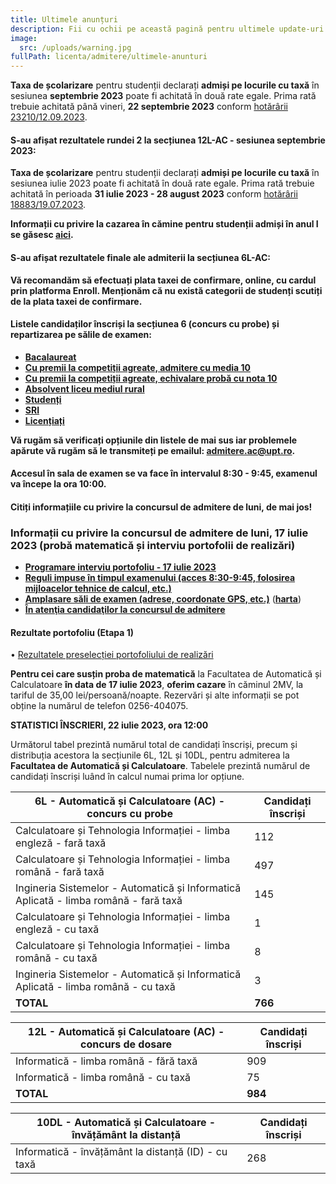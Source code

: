 ```yaml
---
title: Ultimele anunțuri
description: Fii cu ochii pe această pagină pentru ultimele update-uri!
image:
  src: /uploads/warning.jpg
fullPath: licenta/admitere/ultimele-anunturi
---
```

**Taxa de școlarizare** pentru studenții declarați **admiși pe locurile cu taxă** în sesiunea **septembrie 2023** poate fi achitată în două rate egale. Prima rată trebuie achitată până vineri, **22 septembrie 2023** conform [hotărârii 23210/12.09.2023](https://admitere.ac.upt.ro/uploads/informare-23210-din-2023-9-12.pdf).

#### **S-au afișat rezultatele rundei 2 la secțiunea 12L-AC - sesiunea septembrie 2023:**

<Attachment label="Rezultate runda 2 12L-AC - septembrie 2023" internal="licenta/admitere/rezultate-admitere-sectiunea-10l-si-12l-iulie-2023"></Attachment>

**Taxa de școlarizare** pentru studenții declarați **admiși pe locurile cu taxă** în sesiunea iulie 2023 poate fi achitată în două rate egale. Prima rată trebuie achitată în perioada **31 iulie 2023 - 28 august 2023** conform [hotărârii 18883/19.07.2023](https://admitere.ac.upt.ro/uploads/informare-18883-din-2023-7-19.pdf).

**Informații cu privire la cazarea în cămine pentru studenții admiși în anul I se găsesc [aici](https://admitere.ac.upt.ro/uploads/info-utile-2023.pdf).**

#### **S-au afișat rezultatele finale ale admiterii la secțiunea 6L-AC:**

<Attachment label="Rezultate finale secțiunea 6L" internal="licenta/admitere/rezultate-admitere-sectiunea-6l-iulie-2023"></Attachment>

<Block color="red">

**Vă recomandăm să efectuați plata taxei de confirmare, online, cu cardul prin platforma Enroll. Menționăm că nu există categorii de studenți scutiți de la plata taxei de confirmare.**

</Block>

#### **Listele candidaților înscriși la secțiunea 6 (concurs cu probe) și repartizarea pe sălile de examen:**

* **[Bacalaureat](https://admitere.ac.upt.ro/uploads/6l-inscrisi-b.pdf)**
* **[Cu premii la competiții agreate, admitere cu media 10](https://admitere.ac.upt.ro/uploads/6l-inscrisi-o-admitere-.pdf)**
* **[Cu premii la competiții agreate, echivalare probă cu nota 10](https://admitere.ac.upt.ro/uploads/6l-inscrisi-o-proba-.pdf)**
* **[Absolvent liceu mediul rural](https://admitere.ac.upt.ro/uploads/6l-inscrisi-u.pdf)**
* **[Studenți](https://admitere.ac.upt.ro/uploads/6l-inscrisi-s.pdf)**
* **[SRI](https://admitere.ac.upt.ro/uploads/6l-inscrisi-sri.pdf)**
* **[Licențiați](https://admitere.ac.upt.ro/uploads/6l-inscrisi-l.pdf)**

**Vă rugăm să verificați opțiunile din listele de mai sus iar problemele apărute vă rugăm să le transmiteți pe emailul: [admitere.ac@upt.ro](admitere.ac@upt.ro).**

#### **Accesul în sala de examen se va face în intervalul 8:30 - 9:45, examenul va începe la ora 10:00.**

#### **Citiți informațiile cu privire la concursul de admitere de luni, de mai jos!**

### **Informații cu privire la concursul de admitere de luni, 17 iulie 2023 (probă matematică și interviu portofolii de realizări)**

* **[Programare interviu portofoliu - 17 iulie 2023](https://admitere.ac.upt.ro/uploads/programare_interviu.pdf)**
* **[Reguli impuse în timpul examenului (acces 8:30-9:45, folosirea mijloacelor tehnice de calcul, etc.)](https://admitere.ac.upt.ro/uploads/040-reguli-acces-sala-examen.pdf)**
* **[Amplasare săli de examen (adrese, coordonate GPS, etc.)](https://admitere.ac.upt.ro/uploads/010-amplasare-sali-de-examen2023.pdf)** (**[harta](https://admitere.ac.upt.ro/uploads/harta-sali.pdf)**)
* **[În atenţia candidaţilor la concursul de admitere](https://admitere.ac.upt.ro/uploads/020-anunt-candidati-celulare.pdf)**

#### **Rezultate portofoliu (Etapa 1)**

•	[Rezultatele preselecției portofoliului de realizări](https://admitere.ac.upt.ro/uploads/rezultate_portofoliu2023_etapa1.pdf)

**Pentru cei care susțin proba de matematică** la Facultatea de Automatică și Calculatoare **în data de 17 iulie 2023**, **oferim cazare** în căminul 2MV, la tariful de 35,00 lei/persoană/noapte. Rezervări și alte informații se pot obține la numărul de telefon 0256-404075.

**STATISTICI ÎNSCRIERI, 22 iulie 2023, ora 12:00**

Următorul tabel prezintă numărul total de candidați înscriși, precum și distribuția acestora la secțiunile 6L, 12L și 10DL, pentru admiterea la **Facultatea de Automatică și Calculatoare**. Tabelele prezintă numărul de candidați înscriși luând în calcul numai prima lor opțiune.

| 6L - Automatică și Calculatoare (AC) - concurs cu probe                              | Candidați înscriși |
| ------------------------------------------------------------------------------------ | ------------------ |
| Calculatoare și Tehnologia Informației - limba engleză - fară taxă                   | 112                |
| Calculatoare și Tehnologia Informației - limba română - fară taxă                    | 497                |
| Ingineria Sistemelor - Automatică și Informatică Aplicată - limba română - fară taxă | 145                |
| Calculatoare și Tehnologia Informației - limba engleză - cu taxă                     | 1                  |
| Calculatoare și Tehnologia Informației - limba română - cu taxă                      | 8                  |
| Ingineria Sistemelor - Automatică și Informatică Aplicată - limba română - cu taxă   | 3                  |
| **TOTAL**                                                                            | **766**            |

| 12L - Automatică și Calculatoare (AC) - concurs de dosare | Candidați înscriși |
| --------------------------------------------------------- | ------------------ |
| Informatică - limba română - fără taxă                    | 909                |
| Informatică - limba română - cu taxă                      | 75                 |
| **TOTAL**                                                 | **984**            |

| 10DL - Automatică și Calculatoare - învățământ la distanță | Candidați înscriși |
| ---------------------------------------------------------- | ------------------ |
| Informatică - învățământ la distanță (ID) - cu taxă        | 268                |